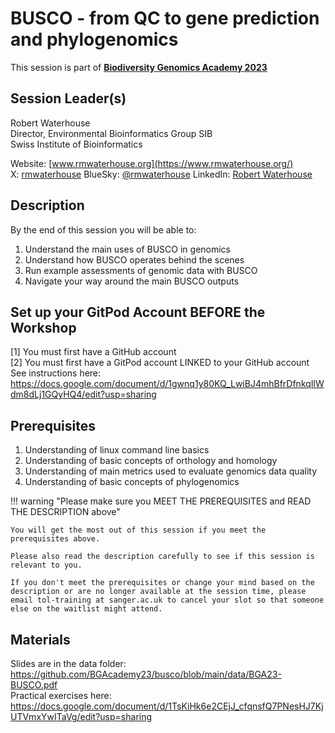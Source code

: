# BUSCO - from QC to gene prediction and phylogenomics

This session is part of [**Biodiversity Genomics Academy 2023**](https://BGA23.org)

## Session Leader(s)

Robert Waterhouse  
Director, Environmental Bioinformatics Group SIB  
Swiss Institute of Bioinformatics

Website: [www.rmwaterhouse.org](https://www.rmwaterhouse.org/)  
X:  [rmwaterhouse](https://x.com/rmwaterhouse)
BlueSky: [@rmwaterhouse](https://bsky.app/profile/rmwaterhouse.bsky.social)
LinkedIn: [Robert Waterhouse](https://www.linkedin.com/in/robert-waterhouse-aaa3aa2b8/)

## Description

By the end of this session you will be able to:

1. Understand the main uses of BUSCO in genomics
2. Understand how BUSCO operates behind the scenes
3. Run example assessments of genomic data with BUSCO
4. Navigate your way around the main BUSCO outputs

## Set up your GitPod Account BEFORE the Workshop

[1] You must first have a GitHub account  
[2] You must first have a GitPod account LINKED to your GitHub account  
See instructions here: https://docs.google.com/document/d/1gwnq1y80KQ_LwiBJ4mhBfrDfnkqIlWdm8dLj1GQyHQ4/edit?usp=sharing  

## Prerequisites

1. Understanding of linux command line basics
2. Understanding of basic concepts of orthology and homology
3. Understanding of main metrics used to evaluate genomics data quality
4. Understanding of basic concepts of phylogenomics

!!! warning "Please make sure you MEET THE PREREQUISITES and READ THE DESCRIPTION above"

    You will get the most out of this session if you meet the prerequisites above.

    Please also read the description carefully to see if this session is relevant to you.
    
    If you don't meet the prerequisites or change your mind based on the description or are no longer available at the session time, please email tol-training at sanger.ac.uk to cancel your slot so that someone else on the waitlist might attend.

## Materials

Slides are in the data folder: https://github.com/BGAcademy23/busco/blob/main/data/BGA23-BUSCO.pdf  
Practical exercises here: https://docs.google.com/document/d/1TsKiHk6e2CEjJ_cfqnsfQ7PNesHJ7KjUTVmxYwITaVg/edit?usp=sharing  
